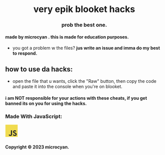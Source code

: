 <h1 align="center">very epik blooket hacks</h1>
<h3 align="center">prob the best one.</h3>

#### made by microcyan . this is made for education purposes.
- you got a problem w the files? **jus write an issue and imma do my best to respond.**

## how to use da hacks:

- open the file that u wants, click the "Raw" button, then copy the code and paste it into the console when you're on blooket.

#### i am NOT responsible for your actions with these cheats, if you get banned its on you for using the hacks.

<h3 align="left">Made With JavaScript:</h3>
<p align="left"> <a href="https://developer.mozilla.org/en-US/docs/Web/JavaScript" target="_blank" rel="noreferrer"> <img src="https://raw.githubusercontent.com/devicons/devicon/master/icons/javascript/javascript-original.svg" alt="javascript" width="40" height="40"/> </a> </p>

#### Copyright &copy; 2023 microcyan.
